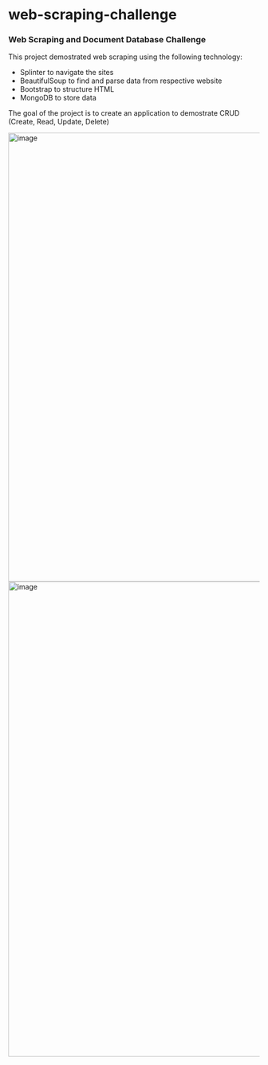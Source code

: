 # web-scraping-challenge
### Web Scraping and Document  Database Challenge

This project demostrated web scraping using the following technology:
* Splinter to navigate the sites 
* BeautifulSoup to find and parse data from respective website
* Bootstrap to structure HTML
* MongoDB to store data

The goal  of the project is to create an application to demostrate CRUD (Create, Read, Update, Delete) 


<img width="900" alt="image" src="https://user-images.githubusercontent.com/75756974/194223179-26cba8bc-709c-4cfe-811b-f5c04cbe477d.png">

<img width="953" alt="image" src="https://user-images.githubusercontent.com/75756974/194223032-fb22c685-2f44-4fb1-8a25-8f9b3347bdaf.png">

